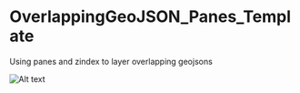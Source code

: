 # OverlappingGeoJSON_Panes_Template
Using panes and zindex to layer overlapping geojsons

![Alt text](http://full/path/to/img.jpg "Optional title")
